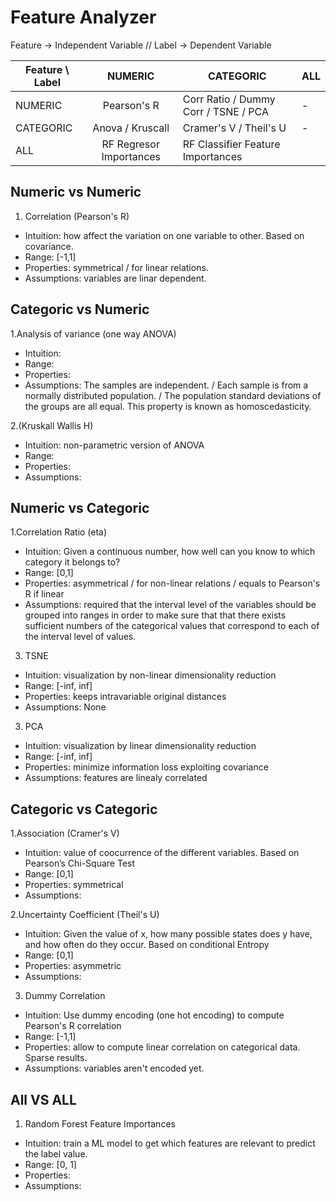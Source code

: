 # Feature Analyzer

Feature -> Independent Variable // Label -> Dependent Variable

| Feature \ Label 	|         NUMERIC         	| CATEGORIC                            	| ALL 	|
|-----------------	|:-----------------------:	|--------------------------------------	|-----	|
| NUMERIC         	| Pearson's R             	| Corr Ratio / Dummy Corr / TSNE / PCA 	|   -  	|
| CATEGORIC       	| Anova / Kruscall        	| Cramer's V / Theil's U               	|   -  	|
| ALL             	| RF Regresor Importances 	| RF Classifier Feature Importances     |     	|

## Numeric vs Numeric
1. Correlation (Pearson's R)
* Intuition: how affect the variation on one variable to other. Based on covariance.
* Range: [-1,1]
* Properties: symmetrical / for linear relations.
* Assumptions: variables are linar dependent.

## Categoric vs Numeric
1.Analysis of variance (one way ANOVA)
* Intuition: 
* Range:
* Properties:
* Assumptions:  The samples are independent. / Each sample is from a normally distributed population. / 
The population standard deviations of the groups are all equal. This property is known as homoscedasticity.

2.(Kruskall Wallis H)
* Intuition: non-parametric version of ANOVA
* Range:
* Properties:
* Assumptions:

## Numeric vs Categoric
1.Correlation Ratio (eta)
* Intuition: Given a continuous number, how well can you know to which category it belongs to?
* Range: [0,1]
* Properties: asymmetrical / for non-linear relations / equals to Pearson's R if linear
* Assumptions:  required that the interval level of the variables should be grouped into ranges in order to make sure 
that that there exists sufficient numbers of the categorical values that correspond to each of the interval level of values.

3. TSNE
* Intuition: visualization by non-linear dimensionality reduction 
* Range: [-inf, inf]
* Properties: keeps intravariable original distances
* Assumptions:  None

3. PCA
* Intuition: visualization by linear dimensionality reduction 
* Range: [-inf, inf]
* Properties: minimize information loss exploiting covariance
* Assumptions: features are linealy correlated

## Categoric vs Categoric
1.Association (Cramer's V)
* Intuition: value of coocurrence of the different variables. Based on Pearson’s Chi-Square Test
* Range: [0,1]
* Properties: symmetrical
* Assumptions:

2.Uncertainty Coefficient (Theil's U)
* Intuition: Given the value of x, how many possible states does y have, and how often do they occur. Based on conditional Entropy
* Range: [0,1]
* Properties: asymmetric
* Assumptions:

3. Dummy Correlation
* Intuition: Use dummy encoding (one hot encoding) to compute Pearson's R correlation
* Range: [-1,1]
* Properties: allow to compute linear correlation on categorical data. Sparse results. 
* Assumptions: variables aren't encoded yet.


## All VS ALL
1. Random Forest Feature Importances
* Intuition: train a ML model to get which features are relevant to predict the label value.
* Range: [0, 1]
* Properties:
* Assumptions: 